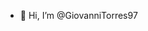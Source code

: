 - 👋 Hi, I’m @GiovanniTorres97


<!---
GiovanniTorres97/GiovanniTorres97 is a ✨ special ✨ repository because its `README.md` (this file) appears on your GitHub profile.
You can click the Preview link to take a look at your changes.
--->
